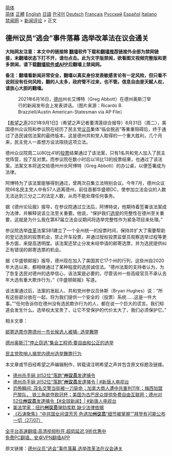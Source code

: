  <!-- 面包屑导航 --> <div class="breadcrumb"><!-- GTranslate: https://gtranslate.io/ -->  <div class="switcher notranslate">  <div class="selected">  <a href="#" onclick="return false;"> 简体</a>  </div>  <div class="option">  <a href="https://www.bannedbook.org" onclick="doGTranslate('zh-CN|zh-CN');jQuery('div.switcher div.selected a').html(jQuery(this).html());return false;" title="简体中文" class="nturl selected"> 简体</a>  <a href="https://www.bannedbook.org/zh-tw/" onclick="doGTranslate('zh-CN|zh-TW');jQuery('div.switcher div.selected a').html(jQuery(this).html());return false;" title="繁體中文" class="nturl"> 正體</a>  <a href="https://www.bannedbook.org/en/" onclick="doGTranslate('zh-CN|en');jQuery('div.switcher div.selected a').html(jQuery(this).html());return false;" title="English" class="nturl"> English</a>  <a href="https://www.bannedbook.org/ja/" onclick="doGTranslate('zh-CN|ja');jQuery('div.switcher div.selected a').html(jQuery(this).html());return false;" title="日本語" class="nturl"> 日語</a>  <a href="https://www.bannedbook.org/ko/" onclick="doGTranslate('zh-CN|ko');jQuery('div.switcher div.selected a').html(jQuery(this).html());return false;" title="한국어" class="nturl"> 한국어</a>  <a href="https://www.bannedbook.org/de/" onclick="doGTranslate('zh-CN|de');jQuery('div.switcher div.selected a').html(jQuery(this).html());return false;" title="Deutsch" class="nturl"> Deutsch</a>  <a href="https://www.bannedbook.org/fr/" onclick="doGTranslate('zh-CN|fr');jQuery('div.switcher div.selected a').html(jQuery(this).html());return false;" title="Français" class="nturl"> Français</a>  <a href="https://www.bannedbook.org/ru/" onclick="doGTranslate('zh-CN|ru');jQuery('div.switcher div.selected a').html(jQuery(this).html());return false;" title="Русский" class="nturl"> Русский</a>  <a href="https://www.bannedbook.org/es/" onclick="doGTranslate('zh-CN|es');jQuery('div.switcher div.selected a').html(jQuery(this).html());return false;" title="Español" class="nturl"> Español</a>  <a href="https://www.bannedbook.org/it/" onclick="doGTranslate('zh-CN|it');jQuery('div.switcher div.selected a').html(jQuery(this).html());return false;" title="Italiano" class="nturl"> Italiano</a>  </div>  </div>      <div class='breadcrumb-sub'><!-- Breadcrumb NavXT 6.3.0 --> <a href="https://www.bannedbook.org/" class="home">禁闻网</a> &gt; <a href="https://www.bannedbook.org/bnews/comments/" class="category">新闻评论</a> &gt; 正文</div></div><h2>德州议员“逃会”事件落幕 选举改革法在议会通关</h2> <p class="notice"><b>大陆网友注意：本文中的链接除 <a href="https://github.com/bannedbook/fanqiang" >翻墙</a>软件下载和<a href="https://github.com/killgcd/justmysocks/blob/master/README.md">翻墙推荐</a>链接外全部为禁网链接，未翻墙状态下打不开，请勿点击。此为文字版禁闻，欲看图文视频完整版和更多禁闻，请下载<a href="https://github.com/bannedbook/fanqiang">翻墙软件或APP</a>后翻墙上禁闻网。</p><p>备注：翻墙看新闻非常安全，翻墙以真实身份发表敏感言论有一定风险，但只看不说则没有任何风险，翻的人太多，政府管不过来，也不管。信息自由是天赋人权，请放心大胆的翻墙。</b></p>  <div class="entry"> <figure> <p><figcaption>2021年6月16日，<a href="https://www.bannedbook.org/bnews/tag/%e5%be%b7%e5%b7%9e/" class="st_tag internal_tag" rel="tag" title="标签 德州 下的日志">德州</a>州长艾博特（Greg Abbott）在德州奥斯汀举行的新闻发布会上发表讲话。（图片来源：Ricardo B. Brazziell/Austin American-Statesman via AP File）</figcaption></figure> <p>【<span class='wp_keywordlink_affiliate'><a href="https://www.soundofhope.org" title="希望之声" target="_blank">希望之声</a></span>2021年9月1日】（希望之声记者董清莲综合报导）8月31日（周二），美国德州众议院和参议院在经历了民主党<a href="https://www.bannedbook.org/bnews/tag/%e8%ae%ae%e5%91%98/" class="st_tag internal_tag" rel="tag" title="标签 议员 下的日志">议员</a>集体“临会脱逃”等重重阻碍后，终于通过了选民诚信法案的最终版本。这是德州共和党人取得的一个重大胜利，几个月来，民主党人一直想方设法阻挠这项立法。</p> <p>德州众议院周二以80比41的<a href="https://www.bannedbook.org/bnews/tag/%E6%8A%95%E7%A5%A8/" class="st_tag internal_tag" rel="tag" title="标签 投票 下的日志">投票</a>结果通过了该法案，只有1名共和党人加入了民主党阵营，投了反对票。而参议院在数小时后以18比13的投票结果，也通过了该法案。法案文本将送交给德州州长阿博特（Greg Abbott）的办公桌，以便签署成为法律。</p> <p>阿博特为了该法案能够得到通过，曾两次召集立法特别会议。今年7月，德州众议院66名民主党人中有57人逃离德州，前往首都华盛顿DC，使参加立法会议的人数无法达到三分之二的法定人数，从而不能处理任何事务。</p>  <p>据《德州论坛报》报导，在参议院通过立法后，阿博特说，他期待着签署该法案成为法律，并解释说该立法至关重要。他说，“保护我们<a href="https://www.bannedbook.org/bnews/tag/%e9%80%89%e4%b8%be/" class="st_tag internal_tag" rel="tag" title="标签 选举 下的日志">选举</a>的完整性在德州至关重要，这就是为什么我在第87届立法会议期间将选举完整性作为紧急项目来处理。”</p> <p>参议院选举<a href="https://www.bannedbook.org/bnews/tag/%e6%94%b9%e9%9d%a9/" class="st_tag internal_tag" rel="tag" title="标签 改革 下的日志">改革</a>法案SB1建立了一个全州统一的投票时间，保持并扩大了需要帮助的登记选民的投票机会，禁止开车投票，并通过授权投票监督员观察选举过程等更多方面，来提高透明度。该法案还禁止分发未经申请的邮寄选票，并为选民提供纠正有错误的邮寄选票的机会。</p> <p>据《华盛顿邮报》报导，德州现在加入了美国其它17个州的行列，这些州自2020年大选以来，都相继通过了某种程度的选民诚信法。“德州法案的支持者认为，为了恢复选民对德州的选举信心，该法案是必要的，尽管该州一些高级官员不承认去年大选有重大欺诈行为，”《华盛顿邮报》写道。</p>  <p>该法案通过后，法案的发起人、共和党州参议员休斯（Bryan Hughes）说：“所有这些部分放在一起，将为我们提供一个安全的（投票）系统…&#8230;这是一件大事。”“任何告诉你在德州没有选民欺诈行为的人，都在说一个巨大的谎言。我们知道会发生什么。选举权太宝贵了，让它不受保护的代价太大了，我们必须保护它。”</p> <p>相关文章：</p> <p><a data-ctorig="https://www.soundofhope.org/post/430987?lang=b5" data-cturl="https://www.google.com/url?client=internal-element-cse&amp;cx=007749283119516952101:0iwnfnkwnek&amp;q=https://www.soundofhope.org/post/430987%3Flang%3Db5&amp;sa=U&amp;ved=2ahUKEwiir_Df2t7yAhX0KVkFHXthDQI4MhAWegQIAhAC&amp;usg=AOvVaw2Uf4SCp4w1nw8J5OZIilkn" href="https://www.soundofhope.org/post/430987?lang=b5" target="_blank">邮寄选票作弊德州一市长候选人被捕- 选举舞弊</a></p>  <p><a data-ctorig="https://www.soundofhope.org/post/446416?lang=b5" data-cturl="https://www.google.com/url?client=internal-element-cse&amp;cx=007749283119516952101:0iwnfnkwnek&amp;q=https://www.soundofhope.org/post/446416%3Flang%3Db5&amp;sa=U&amp;ved=2ahUKEwj8-fbf297yAhWKSzABHeEEBJkQFjAGegQICBAC&amp;usg=AOvVaw0QE5QLiwkGeERPLypMV7W_" href="https://www.soundofhope.org/post/446416?lang=b5" target="_blank">德州奥斯汀“停止窃选”集会工程师:要自由和公正的选举</a></p> <p><a data-ctorig="https://www.soundofhope.org/post/456937?lang=b5" data-cturl="https://www.google.com/url?client=internal-element-cse&amp;cx=007749283119516952101:0iwnfnkwnek&amp;q=https://www.soundofhope.org/post/456937%3Flang%3Db5&amp;sa=U&amp;ved=2ahUKEwjU8Oeo3N7yAhVrFlkFHXlmCkg4HhAWMAZ6BAgGEAI&amp;usg=AOvVaw2aw30wLOODboIeN7uSz9GR" href="https://www.soundofhope.org/post/456937?lang=b5" target="_blank">民主党吹哨人揭党内德州选举舞弊行为</a></p> <p>本文章或节目经希望之声编辑制作，转载请注明希望之声并包含原文标题及链接。 </p>  <ul class='op-related-articles' title='相关阅读'> <li><a href='https://www.bannedbook.org/bnews/bannedvideo/20210812/1604999.html' target='_blank'>德州杀手锏 对52位“落跑”<b>州议员</b>发逮捕令</a></li> <li><a href='https://www.bannedbook.org/bnews/bannedvideo/20210812/1604844.html' target='_blank'>德州杀手锏 对52位“落跑”<b>州议员</b>发逮捕令 | #新唐人电视台</a></li> <li><a href='https://www.bannedbook.org/bnews/bannedvideo/20210812/1604741.html' target='_blank'>恐怖瞬间: 茂名交警当街被一刀毙命；加拿大商人遭中共重判11年；梅西加盟巴黎队， 铁三角欲夺欧冠杯；美国为古巴民众提供免费自由互联网；德州对52位<b>州议员</b>发逮捕令【#全球新闻】| #新唐人电视台</a></li> <li><a href='https://www.bannedbook.org/bnews/comments/20210806/1601410.html' target='_blank'>美法学家：纽约<b>州议员</b>弹劾库默 缺少法律依据</a></li> <li><a href='https://www.bannedbook.org/bnews/bannedvideo/20210728/1595630.html' target='_blank'>《石涛聚焦》“中共国女间谍芳芳 色诱加<b>州议员</b>“细节被掌握””拜登有可能公布一切（27/07）</a></li> </ul> <p class="texttj"> <a href="https://github.com/bannedbook/fanqiang/wiki/V2ray%E6%9C%BA%E5%9C%BA" target="_blank">全平台高速翻墙:高清视频秒开,超低延迟,9折优惠中</a><br/> <a href="https://github.com/bannedbook/fanqiang/wiki/%E7%A6%81%E9%97%BB%E7%BD%91%E5%AE%89%E5%8D%93%E7%BF%BB%E5%A2%99%E6%96%B0%E9%97%BBAPP" target="_blank">免费PC翻墙、安卓VPN翻墙APP</a></p><p>原文链接：<a class="src_link"  href="https://www.soundofhope.org/post/540884" target="_blank">德州议员“逃会”事件落幕 选举改革法在议会通关</a></p><a name='sharetosocial'></a>  <div style="margin-bottom:5px;padding-bottom:5px;clear:both"> <div id="archive-pix-1" class="banner-ads"> <!-- AuctionX Display platform tag START --> <div id="26318x728x90x621x_ADSLOT2" clicktrack="%%CLICK_URL_ESC%%"></div> <!-- AuctionX Display platform tag END --> </div> <div id="archive-pix-2" class="banner-ads"> <!-- AuctionX Display platform tag START --> <div id="26315x300x250x621x_ADSLOT2" clicktrack="%%CLICK_URL_ESC%%"></div> <!-- AuctionX Display platform tag END --> </div> </div>  <div id="archive-pix-1" class="banner-ads"> <!-- AuctionX Display platform tag START --> <div id="26318x728x90x621x_ADSLOT3" clicktrack="%%CLICK_URL_ESC%%"></div> <!-- AuctionX Display platform tag END --> </div> </div><!--END ENTRY--> 
